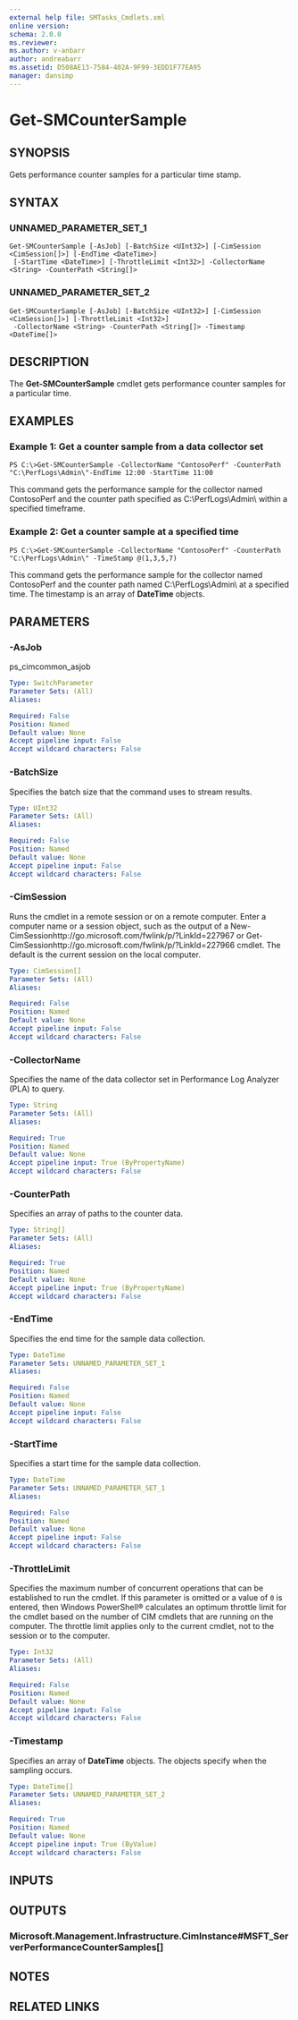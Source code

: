 ```yaml
---
external help file: SMTasks_Cmdlets.xml
online version: 
schema: 2.0.0
ms.reviewer:
ms.author: v-anbarr
author: andreabarr
ms.assetid: D508AE13-7584-402A-9F99-3EDD1F77EA95
manager: dansimp
---
```


# Get-SMCounterSample

## SYNOPSIS
Gets performance counter samples for a particular time stamp.

## SYNTAX

### UNNAMED_PARAMETER_SET_1
```
Get-SMCounterSample [-AsJob] [-BatchSize <UInt32>] [-CimSession <CimSession[]>] [-EndTime <DateTime>]
 [-StartTime <DateTime>] [-ThrottleLimit <Int32>] -CollectorName <String> -CounterPath <String[]>
```

### UNNAMED_PARAMETER_SET_2
```
Get-SMCounterSample [-AsJob] [-BatchSize <UInt32>] [-CimSession <CimSession[]>] [-ThrottleLimit <Int32>]
 -CollectorName <String> -CounterPath <String[]> -Timestamp <DateTime[]>
```

## DESCRIPTION
The **Get-SMCounterSample** cmdlet gets performance counter samples for a particular time.

## EXAMPLES

### Example 1: Get a counter sample from a data collector set
```
PS C:\>Get-SMCounterSample -CollectorName "ContosoPerf" -CounterPath "C:\PerfLogs\Admin\"-EndTime 12:00 -StartTime 11:00
```

This command gets the performance sample for the collector named ContosoPerf and the counter path specified as C:\PerfLogs\Admin\ within a specified timeframe.

### Example 2: Get a counter sample at a specified time
```
PS C:\>Get-SMCounterSample -CollectorName "ContosoPerf" -CounterPath "C:\PerfLogs\Admin\" -TimeStamp @(1,3,5,7)
```

This command gets the performance sample for the collector named ContosoPerf and the counter path named C:\PerfLogs\Admin\ at a specified time.
The timestamp is an array of **DateTime** objects.

## PARAMETERS

### -AsJob
ps_cimcommon_asjob

```yaml
Type: SwitchParameter
Parameter Sets: (All)
Aliases: 

Required: False
Position: Named
Default value: None
Accept pipeline input: False
Accept wildcard characters: False
```

### -BatchSize
Specifies the batch size that the command uses to stream results.

```yaml
Type: UInt32
Parameter Sets: (All)
Aliases: 

Required: False
Position: Named
Default value: None
Accept pipeline input: False
Accept wildcard characters: False
```

### -CimSession
Runs the cmdlet in a remote session or on a remote computer.
Enter a computer name or a session object, such as the output of a New-CimSessionhttp://go.microsoft.com/fwlink/p/?LinkId=227967 or Get-CimSessionhttp://go.microsoft.com/fwlink/p/?LinkId=227966 cmdlet.
The default is the current session on the local computer.

```yaml
Type: CimSession[]
Parameter Sets: (All)
Aliases: 

Required: False
Position: Named
Default value: None
Accept pipeline input: False
Accept wildcard characters: False
```

### -CollectorName
Specifies the name of the data collector set in Performance Log Analyzer (PLA) to query.

```yaml
Type: String
Parameter Sets: (All)
Aliases: 

Required: True
Position: Named
Default value: None
Accept pipeline input: True (ByPropertyName)
Accept wildcard characters: False
```

### -CounterPath
Specifies an array of paths to the counter data.

```yaml
Type: String[]
Parameter Sets: (All)
Aliases: 

Required: True
Position: Named
Default value: None
Accept pipeline input: True (ByPropertyName)
Accept wildcard characters: False
```

### -EndTime
Specifies the end time for the sample data collection.

```yaml
Type: DateTime
Parameter Sets: UNNAMED_PARAMETER_SET_1
Aliases: 

Required: False
Position: Named
Default value: None
Accept pipeline input: False
Accept wildcard characters: False
```

### -StartTime
Specifies a start time for the sample data collection.

```yaml
Type: DateTime
Parameter Sets: UNNAMED_PARAMETER_SET_1
Aliases: 

Required: False
Position: Named
Default value: None
Accept pipeline input: False
Accept wildcard characters: False
```

### -ThrottleLimit
Specifies the maximum number of concurrent operations that can be established to run the cmdlet.
If this parameter is omitted or a value of `0` is entered, then Windows PowerShell® calculates an optimum throttle limit for the cmdlet based on the number of CIM cmdlets that are running on the computer.
The throttle limit applies only to the current cmdlet, not to the session or to the computer.

```yaml
Type: Int32
Parameter Sets: (All)
Aliases: 

Required: False
Position: Named
Default value: None
Accept pipeline input: False
Accept wildcard characters: False
```

### -Timestamp
Specifies an array of **DateTime** objects.
The objects specify when the sampling occurs.

```yaml
Type: DateTime[]
Parameter Sets: UNNAMED_PARAMETER_SET_2
Aliases: 

Required: True
Position: Named
Default value: None
Accept pipeline input: True (ByValue)
Accept wildcard characters: False
```

## INPUTS

## OUTPUTS

### Microsoft.Management.Infrastructure.CimInstance#MSFT_ServerPerformanceCounterSamples[]

## NOTES

## RELATED LINKS



